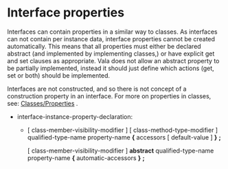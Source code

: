 <div id="interface-properties" class="section level1">

Interface properties
====================

Interfaces can contain properties in a similar way to classes. As
interfaces can not contain per instance data, interface properties
cannot be created automatically. This means that all properties must
either be declared abstract (and implemented by implementing classes,)
or have explicit get and set clauses as appropriate. Vala does not allow
an abstract property to be partially implemented, instead it should just
define which actions (get, set or both) should be implemented.

Interfaces are not constructed, and so there is not concept of a
construction property in an interface. For more on properties in
classes, see:
[Classes/Properties](http://wiki.gnome.org/action/show/Projects/Vala/Manual/Export/Vala/Manual/Classes#Properties)
.

-   interface-instance-property-declaration:

    -   [ class-member-visibility-modifier ] [
        class-method-type-modifier ] qualified-type-name property-name
        **{** accessors [ default-value ] **}** **;**

        [ class-member-visibility-modifier ] **abstract**
        qualified-type-name property-name **{** automatic-accessors
        **}** **;**

</div>
